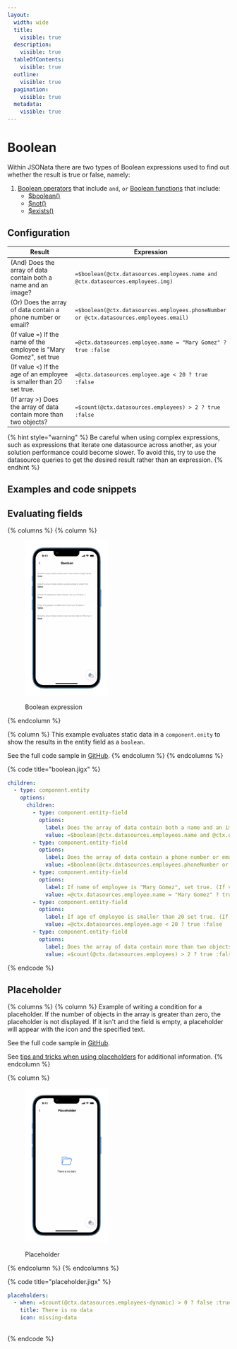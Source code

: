 ```yaml
---
layout:
  width: wide
  title:
    visible: true
  description:
    visible: true
  tableOfContents:
    visible: true
  outline:
    visible: true
  pagination:
    visible: true
  metadata:
    visible: true
---
```


# Boolean

Within JSONata there are two types of Boolean expressions used to find out whether the result is true or false, namely:

1. [Boolean operators](https://docs.jsonata.org/boolean-operators) that include `and`, `or` [Boolean functions](https://docs.jsonata.org/boolean-functions) that include:
   * [$boolean()](https://docs.jsonata.org/boolean-functions#boolean)
   * [$not()](https://docs.jsonata.org/boolean-functions#not)
   * [$exists()](https://docs.jsonata.org/boolean-functions#exists)

## Configuration

<table><thead><tr><th width="273.3203125">Result</th><th>Expression</th></tr></thead><tbody><tr><td>(And) Does the array of data contain both a name and an image?</td><td><code>=$boolean(@ctx.datasources.employees.name and @ctx.datasources.employees.img)</code></td></tr><tr><td>(Or) Does the array of data contain a phone number or email?</td><td><code>=$boolean(@ctx.datasources.employees.phoneNumber or @ctx.datasources.employees.email)</code></td></tr><tr><td>(If value =) If the name of the employee is "Mary Gomez", set true</td><td><code>=@ctx.datasources.employee.name = "Mary Gomez" ? true :false</code></td></tr><tr><td>(If value &#x3C;) If the age of an employee is smaller than 20 set true.</td><td><code>=@ctx.datasources.employee.age &#x3C; 20 ? true :false</code></td></tr><tr><td>(If array >) Does the array of data contain more than two objects?</td><td><code>=$count(@ctx.datasources.employees) > 2 ? true :false</code></td></tr></tbody></table>

{% hint style="warning" %}
Be careful when using complex expressions, such as expressions that iterate one datasource across another, as your solution performance could become slower. To avoid this, try to use the datasource queries to get the desired result rather than an expression.
{% endhint %}

## Examples and code snippets

## Evaluating fields

{% columns %}
{% column %}
<figure><img src="../../.gitbook/assets/exp-boolean.png" alt="Boolean expression" width="188"><figcaption><p>Boolean expression</p></figcaption></figure>
{% endcolumn %}

{% column %}
This example evaluates static data in a `component.enity` to show the results in the entity field as a `boolean`.

See the full code sample in [GitHub](https://github.com/jigx-com/jigx-samples/blob/main/quickstart/jigx-samples/jigs/guide-expressions/static-data/boolean.jigx).
{% endcolumn %}
{% endcolumns %}

{% code title="boolean.jigx" %}
```yaml
children:
  - type: component.entity
    options:
      children:
        - type: component.entity-field
          options:
            label: Does the array of data contain both a name and an image? (And)
            value: =$boolean(@ctx.datasources.employees.name and @ctx.datasources.employees.img)
        - type: component.entity-field
          options:
            label: Does the array of data contain a phone number or email? (Or)
            value: =$boolean(@ctx.datasources.employees.phoneNumber or @ctx.datasources.employees.email)
        - type: component.entity-field
          options:
            label: If name of employee is "Mary Gomez", set true. (If value =)
            value: =@ctx.datasources.employee.name = "Mary Gomez" ? true :false
        - type: component.entity-field
          options:
            label: If age of employee is smaller than 20 set true. (If value <)
            value: =@ctx.datasources.employee.age < 20 ? true :false
        - type: component.entity-field
          options:
            label: Does the array of data contain more than two objects? (If array >)
            value: =$count(@ctx.datasources.employees) > 2 ? true :false 
```
{% endcode %}

## Placeholder

{% columns %}
{% column %}
Example of writing a condition for a placeholder. If the number of objects in the array is greater than zero, the placeholder is not displayed. If it isn't and the field is empty, a placeholder will appear with the icon and the specified text.

See the full code sample in [GitHub](https://github.com/jigx-com/jigx-samples/blob/main/quickstart/jigx-samples/jigs/guide-expressions/static-data/placeholder.jigx).

See [tips and tricks when using placeholders](https://community.jigx.com/t/tips-tricks-use-placeholders/78) for additional information.
{% endcolumn %}

{% column %}
<figure><img src="../../.gitbook/assets/exp-placeholder.png" alt="Placeholder" width="188"><figcaption><p>Placeholder</p></figcaption></figure>
{% endcolumn %}
{% endcolumns %}

{% code title="placeholder.jigx" %}
```yaml
placeholders:
  - when: =$count(@ctx.datasources.employees-dynamic) > 0 ? false :true 
    title: There is no data
    icon: missing-data
    
```
{% endcode %}
